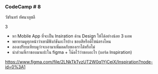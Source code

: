 ###  CodeCamp # 8
วัชรินทร์ ทัศนาญชลี


3  

- หา Mobile App ที่จะเป็น Insiration ด้าน Design ให้ได้อย่างน้อย 3 แอพ
- พยายามดูทุกหน้าว่าเขามีฟังก์ชันอะไรบ้าง ชอบสีหรือดีไซน์ตรงไหน
- ลองเปรียบเทียบดูว่าจะเอามาเพิ่มลดกับของเราได้หรือไม่
- นำส่วนที่เราชอบมาแปะใน figma + โน๊ตไว้ว่าชอบอะไร (บอร์ด Inspiration)

https://www.figma.com/file/2LNkTkTyzUT2W0q1YjCeiX/Inspiration?node-id=0%3A1